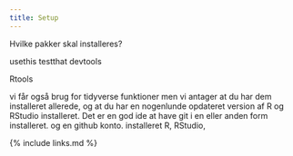 ```yaml
---
title: Setup
---
```


Hvilke pakker skal installeres?

usethis
testthat
devtools

Rtools


vi får også brug for tidyverse funktioner men vi antager at du har dem installeret 
allerede, og at du har en nogenlunde opdateret version af R og RStudio installeret.
Det er en god ide at have git i en eller anden form installeret.
og en github konto.
installeret R, RStudio, 




{% include links.md %}
